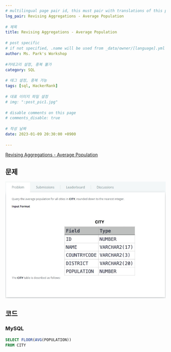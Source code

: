 ```yaml
---
# multilingual page pair id, this must pair with translations of this page. (This name must be unique)
lng_pair: Revising Aggregations - Average Population

# 제목
title: Revising Aggregations - Average Population

# post specific
# if not specified, .name will be used from _data/owner/[language].yml
author: Ms. Park's Workshop

#카테고리 설정, 중복 불가
category: SQL

# 태그 설정, 중복 가능
tags: [sql, HackerRank]

# 대표 이미지 파일 설정
# img: ":post_pic1.jpg"

# disable comments on this page
# comments_disable: true

# 작성 날짜
date: 2023-01-09 20:30:00 +0900

---
```

<!-- 소제목 -->
<!-- outline-start -->
<a href="https://www.hackerrank.com/challenges/average-population/problem?h_r=internal-search">Revising Aggregations - Average Population</a>
<!-- outline-end -->

<h2>문제</h2>
<img src="/assets/img/posts/sql/Average_Population.jpg" title="Average_Population.JPG" alt="Average_Population.JPG"/><br>

<h2>코드</h2>
<h3>MySQL</h3>

```sql
SELECT FLOOR(AVG(POPULATION))
FROM CITY
```
